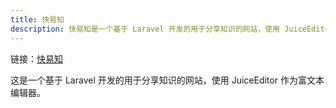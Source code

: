 ```yaml
---
title: 快易知
description: 快易知是一个基于 Laravel 开发的用于分享知识的网站，使用 JuiceEditor 作为富文本编辑器。
---
```


链接：[快易知](https://www.kuaiyizhi.cn)

这是一个基于 Laravel 开发的用于分享知识的网站，使用 JuiceEditor 作为富文本编辑器。
